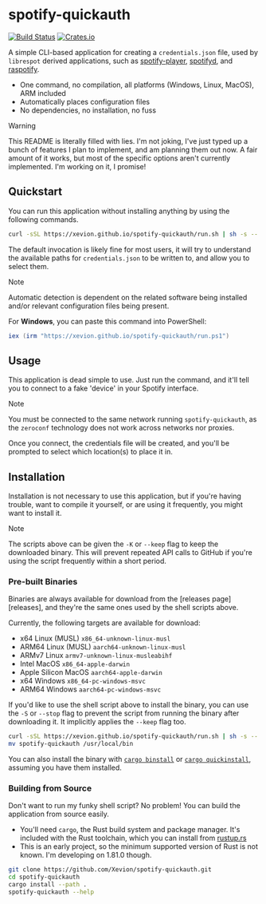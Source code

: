 # spotify-quickauth

[![Build Status](https://github.com/Xevion/spotify-quickauth/workflows/Build/badge.svg)](https://github.com/Xevion/spotify-quickauth/actions)
[![Crates.io](https://img.shields.io/crates/v/spotify-quickauth.svg)](https://crates.io/crates/spotify-quickauth)


A simple CLI-based application for creating a `credentials.json` file, used by `librespot` derived applications, such as [spotify-player][spotify-player], [spotifyd][spotifyd], and [raspotify][raspotify].

- One command, no compilation, all platforms (Windows, Linux, MacOS), ARM included
- Automatically places configuration files
- No dependencies, no installation, no fuss

>[!WARNING]
>This README is literally filled with lies. I'm not joking, I've just typed up a bunch of features I plan to implement, and am planning them out now. A fair amount of it works, but most of the specific options aren't currently implemented. I'm working on it, I promise!

## Quickstart

You can run this application without installing anything by using the following commands.

```bash
curl -sSL https://xevion.github.io/spotify-quickauth/run.sh | sh -s --
```

The default invocation is likely fine for most users, it will try to understand the available paths for `credentials.json` to be written to, and allow you to select them.

>[!NOTE]
> Automatic detection is dependent on the related software being installed and/or relevant configuration files being present.

For **Windows**, you can paste this command into PowerShell:

```powershell
iex (irm "https://xevion.github.io/spotify-quickauth/run.ps1")
```

## Usage

This application is dead simple to use. Just run the command, and it'll tell you to connect to a fake 'device' in your Spotify interface.

>[!NOTE]
> You must be connected to the same network running `spotify-quickauth`, as the `zeroconf` technology does not work across networks nor proxies. 

Once you connect, the credentials file will be created, and you'll be prompted to select which location(s) to place it in.

## Installation

Installation is not necessary to use this application, but if you're having trouble, want to compile it yourself, or are using it frequently, you might want to install it.

>[!NOTE]
>The scripts above can be given the `-K` or `--keep` flag to keep the downloaded binary. This will prevent repeated API calls to GitHub if you're using the script frequently within a short period.


### Pre-built Binaries

Binaries are always available for download from the [releases page][releases], and they're the same ones used by the shell scripts above.

Currently, the following targets are available for download:
- x64 Linux (MUSL) `x86_64-unknown-linux-musl`
- ARM64 Linux (MUSL) `aarch64-unknown-linux-musl`
- ARMv7 Linux `armv7-unknown-linux-musleabihf`
- Intel MacOS `x86_64-apple-darwin`
- Apple Silicon MacOS `aarch64-apple-darwin`
- x64 Windows `x86_64-pc-windows-msvc`
- ARM64 Windows `aarch64-pc-windows-msvc`

If you'd like to use the shell script above to install the binary, you can use the `-S` or `--stop` flag to prevent the script from running the binary after downloading it. It implicitly applies the `--keep` flag too.

```bash
curl -sSL https://xevion.github.io/spotify-quickauth/run.sh | sh -s -- -S
mv spotify-quickauth /usr/local/bin
```

You can also install the binary with [`cargo binstall`][binstall] or [`cargo quickinstall`][quickinstall], assuming you have them installed.

### Building from Source

Don't want to run my funky shell script? No problem! You can build the application from source easily.

- You'll need `cargo`, the Rust build system and package manager. It's included with the Rust toolchain, which you can install from [rustup.rs][rustup]
- This is an early project, so the minimum supported version of Rust is not known. I'm developing on 1.81.0 though.

```bash
git clone https://github.com/Xevion/spotify-quickauth.git
cd spotify-quickauth
cargo install --path .
spotify-quickauth --help
```

[spotify-player]: https://github.com/aome510/spotify-player
[spotifyd]: https://github.com/Spotifyd/spotifyd
[raspotify]: https://github.com/dtcooper/raspotify
[rustup]: https://rustup.rs
[git]: https://git-scm.com
[binstall]: https://github.com/cargo-bins/cargo-binstall
[quickinstall]: https://github.com/cargo-bins/cargo-quickinstall